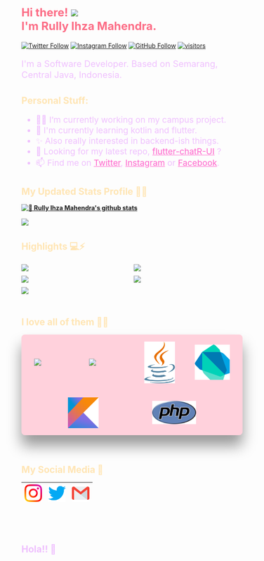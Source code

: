 <div style="color: #fc6c85;">
  <h2  style="font-size: 1.6rem;"><strong>
    Hi there! <img src="https://github.com/TheDudeThatCode/TheDudeThatCode/blob/master/Assets/Hi.gif" width="29px">
    <br>I'm Rully Ihza Mahendra.
  </strong></h2>
</div>

[![Twitter Follow](https://img.shields.io/twitter/follow/rullyihza_?label=Follow&style=social)](https://twitter.com/rullyihza_)
[![Instagram Follow](https://img.shields.io/twitter/url?color=Follow&label=Follow&logo=instagram&style=social&url=https%3A%2F%2Finstagram.com%2Frllyhz)](https://instagram.com/rllyhz)
[![GitHub Follow](https://img.shields.io/github/followers/rllyhz?label=Follow&style=social)](https://github.com/rllyhz)
[![visitors](https://visitor-badge.laobi.icu/badge?page_id=rllyhz)](https://github.com/rllyhz)

<p style="color: #efc0fe; font-size: 1.26rem; margin-bottom: 2.1rem;">I'm a Software Developer. Based on Semarang, Central Java, Indonesia.</p>

<h2><strong style="color: #ffe5b4;">Personal Stuff:</strong></h2>
<ul style="color: #efc0fe; font-size: 1.2rem;">
  <li>👨‍💻 I’m currently working on my campus project.</li>
  <li>🌱 I'm currently learning kotlin and flutter.</li>
  <li>✨ Also really interested in backend-ish things.</li>
  <li>🤔 Looking for my latest repo, <a style='color: #ff66cc;' href='https://github.com/rllyhz/flutter-chatR-UI'>flutter-chatR-UI</a> ?</li>
  <li>📫 Find me on <a style='color: #ff66cc;' href="https://twitter.com/rullyihza_">Twitter</a>, <a style='color: #ff66cc;' href="https://instagram.com/rllyhz">Instagram</a> or <a style='color: #ff66cc;' href="https://www.facebook.com/rully.ihza/">Facebook</a>.</li>
</ul>

<h2 style='color: #ffe5b4; margin-top: 2.1rem; margin-bottom: 1rem;'><b>
  My Updated Stats Profile 🤖🔥
<b></h2>

[![🦉 Rully Ihza Mahendra's github stats](https://github-readme-stats.vercel.app/api?username=rllyhz&show_icons=true&hide_border=true&hide=issues&theme=radical)](https://github.com/rllyhz)

<a href="https://github.com/rllyhz">
  <img align="center" src="https://github-readme-stats.vercel.app/api/top-langs/?username=rllyhz&theme=dark&hide_langs_below=0.4" />
</a>

<br>

<h2 style="color: #ffe5b4;margin-top: 2.1rem;"><strong>
  Highlights 💻⚡
</strong></h2>

<div style="display: grid; grid-template-columns: 1fr 1fr; grid-gap: 8px; margin-top: 1rem;">
  <a href="https://github.com/rllyhz/CAP0104-Capstone-Project">
  <img align="center" src="https://github-readme-stats.vercel.app/api/pin/?username=rllyhz&repo=CAP0104-Capstone-Project&theme=dark" />
  </a>
  <a href="https://github.com/rllyhz/flutter-chatR-UI">
  <img align="center" src="https://github-readme-stats.vercel.app/api/pin/?username=rllyhz&repo=flutter-chatR-UI&theme=dark" />
  </a>
  <a href="https://github.com/rllyhz/klasifikasi-status-gizi-menggunakan-algoritma-knn">
  <img align="center" src="https://github-readme-stats.vercel.app/api/pin/?username=rllyhz&repo=klasifikasi-status-gizi-menggunakan-algoritma-knn&theme=dark" />
  </a>
  <a href="https://github.com/rllyhz/SunglassesShow-android-expert-Dicoding">
  <img align="center" src="https://github-readme-stats.vercel.app/api/pin/?username=rllyhz&repo=SunglassesShow-android-expert-Dicoding&theme=dark" />
  </a>
  <a href="https://github.com/rllyhz/SunglassesShow-android-jetpack-pro-Dicoding">
  <img align="center" src="https://github-readme-stats.vercel.app/api/pin/?username=rllyhz&repo=SunglassesShow-android-jetpack-pro-Dicoding&theme=dark" />
  </a>
</div>

<br>
<!-- <img align="right" alt="GIF" height="130px" src="https://i.giphy.com/media/LMt9638dO8dftAjtco/200.webp" /> -->
<h2 style='color: #ffe5b4; margin-top: 2.1rem; margin-bottom: 1rem;'><b>I love all of them 💙🦉<b></h2>

<div style="background-color: #ffd1dc; width: 100%;display: flex; justify-content: space-evenly; align-items: center; flex-wrap: wrap; border-radius: 8px; box-shadow: 0 24px 32px rgba(0,0,0,.4);">
  <img width="80px" style="padding: 16px;" src="https://media3.giphy.com/media/ln7z2eWriiQAllfVcn/200w.webp">
  <img width="80px" style="padding: 16px;" src="https://i.giphy.com/media/LMt9638dO8dftAjtco/200.webp">
  <img width="70px" style="padding: 16px;" src="images/java.svg">
  <img width="80px" style="padding: 16px;" src="images/dart.svg">
  <img width="70px" style="padding: 16px;" src="images/kotlin.svg">
  <img width="100px" style="padding: 16px;" src="images/php.svg">
</div>

<br>

<h2 style="color: #ffe5b4; margin-top: 3.1rem; margin-bottom:1rem;"><strong>
  My Social Media 🦉
</strong></h2>

| [<img src="images/Instagram.svg" width="40px" />](https://instagram.com/rllyhz) | [<img src="images/Twitter.svg" width="40px" />](https://twitter.com/rullyihza_) | [<img src="images/Gmail.svg" width="40px" />](mailto:rullyihza00@gmail.com) |
|  --  | --   |  --  |

<br>

<h2 style="color: #efc0fe; margin-top: 3.6rem;">
  Hola!! 🤗
</h2>

<!-- https://cdn.svgporn.com/logos/html-5.svg
https://cdn.svgporn.com/logos/css-3.svg
https://cdn.svgporn.com/logos/javascript.svg
https://cdn.svgporn.com/logos/vue.svg
https://cdn.svgporn.com/logos/webpack.svg
https://cdn.svgporn.com/logos/eslint.svg
https://cdn.svgporn.com/logos/git-icon.svg
https://cdn.svgporn.com/logos/visual-studio-code.svg
https://cdn.svgporn.com/logos/less.svg
https://cdn.svgporn.com/logos/sass.svg
https://cdn.svgporn.com/logos/tailwindcss-icon.svg
https://cdn.svgporn.com/logos/tailwindcss-icon.svg
https://cdn.svgporn.com/logos/netlify.svg -->
